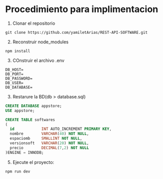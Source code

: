 # Procedimiento para implimentacion

1. Clonar el repositorio
```
git clone https://github.com/yamiletArias/REST-API-SOFTWARE.git
```

2. Reconstruir node_modules
```
npm install
```

3. COnstruir el archivo .env
```
DB_HOST=
DB_PORT= 
DB_PASSWORD=
DB_USER=
DB_DATABASE=
```

3. Restarure la BD(db > database.sql)
```sql
CREATE DATABASE appstore;
USE appstore;

CREATE TABLE softwares
(
  id            INT AUTO_INCREMENT PRIMARY KEY,
  nombre        VARCHAR(40) NOT NULL,
  espaciomb     SMALLINT NOT NULL,
  versionsoft   VARCHAR(20) NOT NULL,
  precio        DECIMAL(7,2) NOT NULL
)ENGINE = INNODB;
```

5. Ejecute el proyecto:
```
npm run dev
```